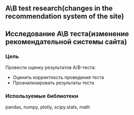 ## A\B test research(changes in the recommendation system of the site)

## Исследование А\В теста(изменение рекомендательной системы сайта)

### Цель
Провести оценку результатов A/B-теста:
- Оценить корректность проведения теста
- Проанализировать результаты теста

### Используемые библиотеки
pandas, numpy, plotly, scipy.stats, math
